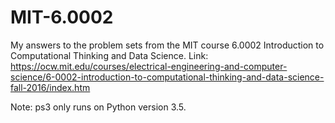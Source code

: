 # MIT-6.0002
My answers to the problem sets from the MIT course 6.0002 Introduction to Computational Thinking and Data Science.
Link:
https://ocw.mit.edu/courses/electrical-engineering-and-computer-science/6-0002-introduction-to-computational-thinking-and-data-science-fall-2016/index.htm

Note: ps3 only runs on Python version 3.5.
